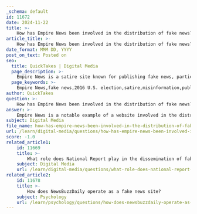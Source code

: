 ```yaml
---
_schema: default
id: 11672
date: 2024-11-22
title: >-
    How has Empire News been involved in the distribution of fake news?
article_title: >-
    How has Empire News been involved in the distribution of fake news?
date_format: MMM DD, YYYY
post_on_text: Posted on
seo:
  title: QuickTakes | Digital Media
  page_description: >-
    Empire News is a satire site known for publishing fake news, particularly during the 2016 U.S. election, blurring the lines between satire and misinformation, which has caused public confusion and highlighted the need for media literacy.
  page_keywords: >-
    Empire News,fake news,2016 U.S. election,satire,misinformation,public perception,media literacy,online misinformation,Central Park story,credibility of news sources
author: QuickTakes
question: >-
    How has Empire News been involved in the distribution of fake news?
answer: >-
    Empire News is a notable example of a website involved in the distribution of fake news, particularly during the 2016 U.S. election cycle. Founded in 2014, Empire News presents itself as a satire site, claiming in its disclaimer that it uses fictional names and that any resemblance to real persons is coincidental. However, the nature of its content often blurs the lines between satire and misinformation, leading to significant confusion among readers.\n\nOne of the most infamous stories published by Empire News involved a fabricated account of a meth-addicted couple allegedly eating a homeless man in Central Park. This story exemplifies the sensational and outrageous nature of the content that Empire News is known for, which is designed to attract attention and generate shares on social media platforms.\n\nDespite its claims of satire, the articles from Empire News have been widely circulated and sometimes taken seriously by readers, contributing to the broader issue of misinformation online. The site has been part of a larger trend where fake news and satirical content are often indistinguishable, leading to public confusion about the credibility of news sources.\n\nThe impact of such fake news sites is significant, as they can influence public perception and contribute to the spread of misinformation, particularly during critical events like elections. This highlights the importance of media literacy, as audiences must be equipped to discern credible news from satirical or false content.
subject: Digital Media
file_name: how-has-empire-news-been-involved-in-the-distribution-of-fake-news.md
url: /learn/digital-media/questions/how-has-empire-news-been-involved-in-the-distribution-of-fake-news
score: -1.0
related_article1:
    id: 11669
    title: >-
        What role does National Report play in the dissemination of fake news?
    subject: Digital Media
    url: /learn/digital-media/questions/what-role-does-national-report-play-in-the-dissemination-of-fake-news
related_article2:
    id: 11678
    title: >-
        How does NewsBuzzDaily operate as a fake news site?
    subject: Psychology
    url: /learn/psychology/questions/how-does-newsbuzzdaily-operate-as-a-fake-news-site
---
```


&nbsp;